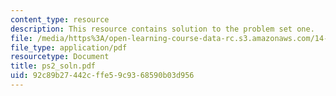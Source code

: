 ```yaml
---
content_type: resource
description: This resource contains solution to the problem set one.
file: /media/https%3A/open-learning-course-data-rc.s3.amazonaws.com/14-04-intermediate-microeconomic-theory-fall-2006/92c89b27442cffe59c9368590b03d956_ps2_soln.pdf
file_type: application/pdf
resourcetype: Document
title: ps2_soln.pdf
uid: 92c89b27-442c-ffe5-9c93-68590b03d956
---
```

